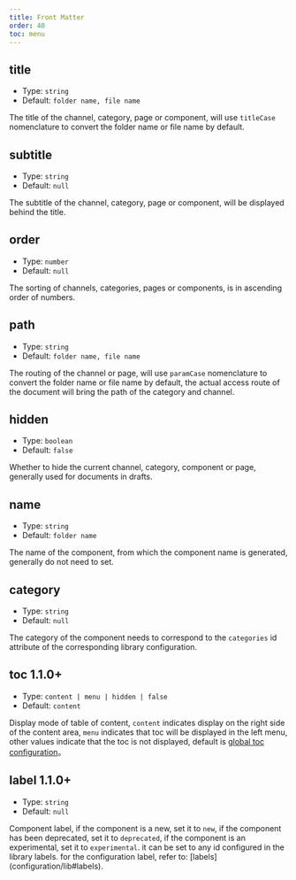 ```yaml
---
title: Front Matter
order: 40
toc: menu
---
```


## title

- Type: `string`
- Default: `folder name, file name`

The title of the channel, category, page or component, will use `titleCase` nomenclature to convert the folder name or file name by default.

## subtitle

- Type: `string`
- Default: `null`

The subtitle of the channel, category, page or component, will be displayed behind the title. 

## order

- Type: `number`
- Default: `null`

The sorting of channels, categories, pages or components, is in ascending order of numbers.

## path
- Type: `string`
- Default: `folder name, file name`

The routing of the channel or page, will use `paramCase` nomenclature to convert the folder name or file name by default, the actual access route of the document will bring the path of the category and channel.

## hidden
- Type: `boolean`
- Default: `false`

Whether to hide the current channel, category, component or page, generally used for documents in drafts.

## name
- Type: `string`
- Default: `folder name`

The name of the component, from which the component name is generated, generally do not need to set.

## category
- Type: `string`
- Default: `null`

The category of the component needs to correspond to the `categories` id attribute of the corresponding library configuration.

## toc <label>1.1.0+</label>
- Type: `content | menu | hidden | false`
- Default: `content`

Display mode of table of content, `content` indicates display on the right side of the content area, `menu` indicates that toc will be displayed in the left menu, other values indicate that the toc is not displayed, default is [global toc configuration](/configuration/global#toc)。

## label <label>1.1.0+</label>
- Type: `string`
- Default: `null`

Component label, if the component is a new, set it to `new`, if the component has been deprecated, set it to `deprecated`, if the component is an experimental, set it to `experimental`. it can be set to any id configured in the library labels. for the configuration label, refer to: [labels] (configuration/lib#labels).
